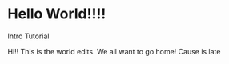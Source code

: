 # Hello World!!!!
Intro Tutorial

Hi!! This is the world edits. We all want to go home! Cause is late
